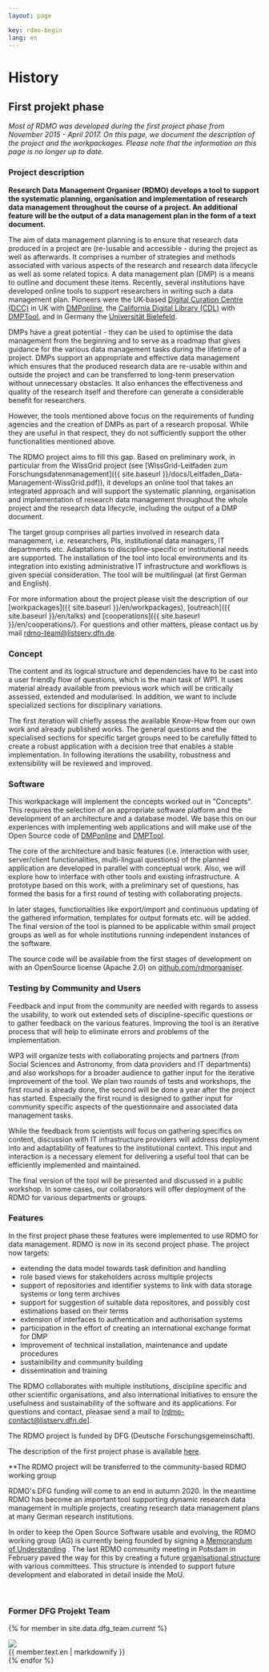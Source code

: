 ```yaml
---
layout: page

key: rdmo-begin
lang: en
---
```


# History

## First projekt phase

*Most of RDMO was developed during the first project phase from November 2015 - April 2017. On this page, we document the description of the project and the workpackages. Please note that the information on this page is no longer up to date.*

### Project description

**Research Data Management Organiser (RDMO) develops a tool to support the systematic planning, organisation and implementation of research data management throughout the course of a project. An additional feature will be the output of a data management plan in the form of a text document.**

The aim of data management planning is to ensure that research data produced in a project are (re-)usable and accessible - during the project as well as afterwards. It comprises a number of strategies and methods associated with various aspects of the research and research data lifecycle as well as some related topics. A data management plan (DMP) is a means to outline and document these items. Recently, several institutions have developed online tools to support researchers in writing such a data management plan. Pioneers were the UK-based [Digital Curation Centre (DCC)](http://www.dcc.ac.uk) in UK with [DMPonline](https://dmponline.dcc.ac.uk), the [California Digital Library (CDL)](http://www.cdlib.org) with [DMPTool](https://dmptool.org/), and in Germany the [Universität Bielefeld](https://www.uni-bielefeld.de/ub/digital/forschungsdaten).

DMPs have a great potential - they can be used to optimise the data management from the beginning and to serve as a roadmap that gives guidance for the various data management tasks during the lifetime of a project. DMPs support an appropriate and effective data management which ensures that the produced research data are re-usable within and outside the project and can be transferred to long-term preservation without unnecessary obstacles. It also enhances the effectiveness and quality of the research itself and therefore can generate a considerable benefit for researchers.

However, the tools mentioned above focus on the requirements of funding agencies and the creation of DMPs as part of a research proposal. While they are useful in that respect, they do not sufficiently support the other functionalities mentioned above.

The RDMO project aims to fill this gap. Based on preliminary work, in particular from the WissGrid project (see [WissGrid-Leitfaden zum Forschungsdatenmanagement]({{ site.baseurl }}/docs/Leitfaden_Data-Management-WissGrid.pdf)), it develops an online tool that takes an integrated approach and will support the systematic planning, organisation and implementation of research data management throughout the whole project and the research data lifecycle, including the output of a DMP document.

The target group comprises all parties involved in research data management, i.e. researchers, PIs, institutional data managers, IT departments etc. Adaptations to discipline-specific or institutional needs are supported. The installation of the tool into local environments and its integration into existing administrative IT infrastructure and workflows is given special consideration. The tool will be multilingual (at first German and English).

For more information about the project please visit the description of our [workpackages]({{ site.baseurl }}/en/workpackages), [outreach]({{ site.baseurl }}/en/talks) and [cooperations]({{ site.baseurl }}/en/cooperations/). For questions and other matters, please contact us by mail <a href="mailto:rdmo-team@listserv.dfn.de">rdmo-team@listserv.dfn.de</a>.

### Concept

The content and its logical structure and dependencies have to be cast into a user friendly flow of questions, which is the main task of WP1. It uses material already available from previous work which will be critically assessed, extended and modularised. In addition, we want to include specialized sections for disciplinary variations.

The first iteration will chiefly assess the available Know-How from our own work and already published works. The general questions and the specialised sections for specific target groups need to be carefully fitted to create a robust application with a decision tree that enables a stable implementation. In following iterations the usability, robustness and extensibility will be reviewed and improved.

### Software

This workpackage will implement the concepts worked out in "Concepts". This requires the selection of an appropriate software platform and the development of an architecture and a database model. We base this on our experiences with implementing web applications and will make use of the Open Source code of [DMPonline](https://dmponline.dcc.ac.uk) and [DMPTool](https://dmptool.org/).

The core of the architecture and basic features (i.e. interaction with user, server/client functionalities, multi-lingual questions) of the planned application are developed in parallel with conceptual work. Also, we will explore how to interface with other tools and existing infrastructure. A prototype based on this work, with a preliminary set of questions, has formed the basis for a first round of testing with collaborating projects.

In later stages, functionalities like export/import and continuous updating of the gathered information, templates for output formats etc. will be added. The final version of the tool is planned to be applicable within small project groups as well as for whole institutions running independent instances of the software.

The source code will be available from the first stages of development on with an OpenSource license (Apache 2.0) on [github.com/rdmorganiser](https://github.com/rdmorganiser).


### Testing by Community and Users

Feedback and input from the community are needed with regards to assess the usability, to work out extended sets of discipline-specific questions or to gather feedback on the various features. Improving the tool is an iterative process that will help to eliminate errors and problems of the implementation.

WP3 will organize tests with collaborating projects and partners (from Social Sciences and Astronomy, from data providers and IT departments) and also workshops for a broader audience to gather input for the iterative improvement of the tool. We plan two rounds of tests and workshops, the first round is already done, the second will be done a year after the project has started. Especially the first round is designed to gather input for community specific aspects of the questionnaire and associated data management tasks.

While the feedback from scientists will focus on gathering specifics on content, discussion with IT infrastructure providers will address deployment into and adaptability of features to the institutional context. This input and interaction is a necessary element for delivering a useful tool that can be efficiently implemented and maintained.

The final version of the tool will be presented and discussed in a public workshop. In some cases, our collaborators will offer deployment of the RDMO for various departments or groups.


### Features

In the first project phase these features were implemented to use RDMO for data management. RDMO is now in its second project phase.
The project now targets:

* extending the data model towards task definition and handling
* role based views for stakeholders across multiple projects
* support of repositories and identifier systems to link with data storage systems or long term archives
* support for suggestion of suitable data repositores, and possibly cost estimations based on their terms
* extension of interfaces to authentication and authorisation systems
* participation in the effort of creating an international exchange format for DMP
* improvement of technical installation, maintenance and update procedures
* sustainibility and community building
* dissemination and training

The RDMO collaborates with multiple institutions, discipline specific and other scientific organisations, and also international
initiatives to ensure the usefulness and sustainability of the software and its applications. For questions and contact, pleasae send a mail to [rdmo-contact@listserv.dfn.de].

The RDMO project is funded by DFG (Deutsche Forschungsgemeinschaft).

The description of the first project phase is available [here](/en/first-project-phase).


**The RDMO project will be transferred to the community-based RDMO working group

RDMO's DFG funding will come to an end in autumn 2020. In the meantime RDMO has become an important tool supporting dynamic research data management in multiple projects, creating research data management plans at many German research institutions.

In order to keep the Open Source Software usable and evolving, the RDMO working group (AG) is currently being founded by signing a [Memorandum of Understanding](/docs/Memorandum-of-Understanding-RDMO.pdf) .
The last RDMO community meeting in Potsdam in February paved the way for this by creating a future [organisational structure](/groups) with various committees. This structure is intended to support future development and elaborated in detail inside the MoU.
<br/>

<br/>

### Former DFG Projekt Team

{% for member in site.data.dfg_team.current %}
<div class="team-member">
    <img src="{{ site.baseurl }}/{{ member.image}}" />
    <div class="team-member-info">
        {{ member.text.en | markdownify }}
    </div>
</div>
{% endfor %}